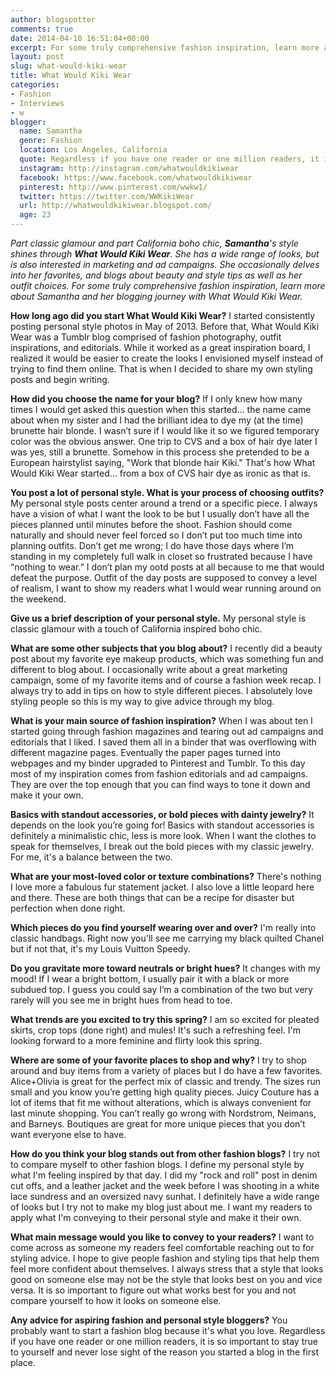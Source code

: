 ```yaml
---
author: blogspotter
comments: true
date: 2014-04-10 16:51:04+00:00
excerpt: For some truly comprehensive fashion inspiration, learn more about Samantha and her blogging journey with What Would Kiki Wear.
layout: post
slug: what-would-kiki-wear
title: What Would Kiki Wear
categories:
- Fashion
- Interviews
- w
blogger:
  name: Samantha
  genre: Fashion
  location: Los Angeles, California
  quote: Regardless if you have one reader or one million readers, it is so important to stay true to yourself and never lose sight of the reason you started a blog in the first place.
  instagram: http://instagram.com/whatwouldkikiwear
  facebook: https://www.facebook.com/whatwouldkikiwear
  pinterest: http://www.pinterest.com/wwkw1/
  twitter: https://twitter.com/WWKikiWear
  url: http://whatwouldkikiwear.blogspot.com/
  age: 23
---
```


_Part classic glamour and part California boho chic, **Samantha**'s style shines through **What Would Kiki Wear**. She has a wide range of looks, but is also interested in marketing and ad campaigns. She occasionally delves into her favorites, and blogs about beauty and style tips as well as her outfit choices. For some truly comprehensive fashion inspiration, learn more about Samantha and her blogging journey with What Would Kiki Wear._

**How long ago did you start What Would Kiki Wear?** I started consistently posting personal style photos in May of 2013. Before that, What Would Kiki Wear was a Tumblr blog comprised of fashion photography, outfit inspirations, and editorials. While it worked as a great inspiration board, I realized it would be easier to create the looks I envisioned myself instead of trying to find them online. That is when I decided to share my own styling posts and begin writing.

**How did you choose the name for your blog?** If I only knew how many times I would get asked this question when this started... the name came about when my sister and I had the brilliant idea to dye my (at the time) brunette hair blonde. I wasn’t sure if I would like it so we figured temporary color was the obvious answer. One trip to CVS and a box of hair dye later I was yes, still a brunette. Somehow in this process she pretended to be a European hairstylist saying, "Work that blonde hair Kiki." That's how What Would Kiki Wear started... from a box of CVS hair dye as ironic as that is.

**You post a lot of personal style. What is your process of choosing outfits?** My personal style posts center around a trend or a specific piece. I always have a vision of what I want the look to be but I usually don’t have all the pieces planned until minutes before the shoot. Fashion should come naturally and should never feel forced so I don’t put too much time into planning outfits. Don’t get me wrong; I do have those days where I’m standing in my completely full walk in closet so frustrated because I have “nothing to wear.” I don’t plan my ootd posts at all because to me that would defeat the purpose. Outfit of the day posts are supposed to convey a level of realism, I want to show my readers what I would wear running around on the weekend.

**Give us a brief description of your personal style.** My personal style is classic glamour with a touch of California inspired boho chic.

**What are some other subjects that you blog about?** I recently did a beauty post about my favorite eye makeup products, which was something fun and different to blog about. I occasionally write about a great marketing campaign, some of my favorite items and of course a fashion week recap. I always try to add in tips on how to style different pieces. I absolutely love styling people so this is my way to give advice through my blog.

**What is your main source of fashion inspiration?** When I was about ten I started going through fashion magazines and tearing out ad campaigns and editorials that I liked. I saved them all in a binder that was overflowing with different magazine pages. Eventually the paper pages turned into webpages and my binder upgraded to Pinterest and Tumblr. To this day most of my inspiration comes from fashion editorials and ad campaigns. They are over the top enough that you can find ways to tone it down and make it your own.

**Basics with standout accessories, or bold pieces with dainty jewelry?** It depends on the look you’re going for! Basics with standout accessories is definitely a minimalistic chic, less is more look. When I want the clothes to speak for themselves, I break out the bold pieces with my classic jewelry. For me, it's a balance between the two.

**What are your most-loved color or texture combinations?** There's nothing I love more a fabulous fur statement jacket. I also love a little leopard here and there. These are both things that can be a recipe for disaster but perfection when done right.

**Which pieces do you find yourself wearing over and over?** I'm really into classic handbags. Right now you'll see me carrying my black quilted Chanel but if not that, it's my Louis Vuitton Speedy.

**Do you gravitate more toward neutrals or bright hues?** It changes with my mood! If I wear a bright bottom, I usually pair it with a black or more subdued top. I guess you could say I’m a combination of the two but very rarely will you see me in bright hues from head to toe.

**What trends are you excited to try this spring?** I am so excited for pleated skirts, crop tops (done right) and mules! It's such a refreshing feel. I'm looking forward to a more feminine and flirty look this spring.

**Where are some of your favorite places to shop and why?** I try to shop around and buy items from a variety of places but I do have a few favorites. Alice+Olivia is great for the perfect mix of classic and trendy. The sizes run small and you know you’re getting high quality pieces. Juicy Couture has a lot of items that fit me without alterations, which is always convenient for last minute shopping. You can’t really go wrong with Nordstrom, Neimans, and Barneys. Boutiques are great for more unique pieces that you don’t want everyone else to have.

**How do you think your blog stands out from other fashion blogs?** I try not to compare myself to other fashion blogs. I define my personal style by what I'm feeling inspired by that day. I did my "rock and roll" post in denim cut offs, and a leather jacket and the week before I was shooting in a white lace sundress and an oversized navy sunhat. I definitely have a wide range of looks but I try not to make my blog just about me. I want my readers to apply what I'm conveying to their personal style and make it their own.

**What main message would you like to convey to your readers?** I want to come across as someone my readers feel comfortable reaching out to for styling advice. I hope to give people fashion and styling tips that help them feel more confident about themselves. I always stress that a style that looks good on someone else may not be the style that looks best on you and vice versa. It is so important to figure out what works best for you and not compare yourself to how it looks on someone else.

**Any advice for aspiring fashion and personal style bloggers?** You probably want to start a fashion blog because it's what you love. Regardless if you have one reader or one million readers, it is so important to stay true to yourself and never lose sight of the reason you started a blog in the first place.
